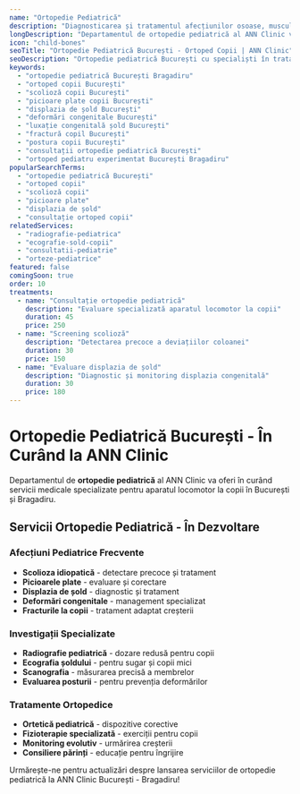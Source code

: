 ```yaml
---
name: "Ortopedie Pediatrică"
description: "Diagnosticarea și tratamentul afecțiunilor osoase, musculare și articulare la copii, cu soluții adaptate vârstei"
longDescription: "Departamentul de ortopedie pediatrică al ANN Clinic va oferi servicii medicale specializate pentru diagnosticarea și tratamentul afecțiunilor aparatului locomotor la copii în București. Echipa noastră de ortopezi pediatri experimentați va asigura îngrijire specializată adaptată nevoilor copiilor."
icon: "child-bones"
seoTitle: "Ortopedie Pediatrică București - Ortoped Copii | ANN Clinic"
seoDescription: "Ortopedie pediatrică București cu specialiști în tratarea copiilor. Scolioză, picioarele plate, deformări congenitale. În curând la ANN Clinic Bragadiru."
keywords:
  - "ortopedie pediatrică București Bragadiru"
  - "ortoped copii București"
  - "scolioză copii București"
  - "picioare plate copii București"
  - "displazia de șold București"
  - "deformări congenitale București"
  - "luxație congenitală șold București"
  - "fractură copil București"
  - "postura copii București"
  - "consultații ortopedie pediatrică București"
  - "ortoped pediatru experimentat București Bragadiru"
popularSearchTerms:
  - "ortopedie pediatrică București"
  - "ortoped copii"
  - "scolioză copii"
  - "picioare plate"
  - "displazia de șold"
  - "consultație ortoped copii"
relatedServices:
  - "radiografie-pediatrica"
  - "ecografie-sold-copii"
  - "consultatii-pediatrie"
  - "orteze-pediatrice"
featured: false
comingSoon: true
order: 10
treatments:
  - name: "Consultație ortopedie pediatrică"
    description: "Evaluare specializată aparatul locomotor la copii"
    duration: 45
    price: 250
  - name: "Screening scolioză"
    description: "Detectarea precoce a deviațiilor coloanei"
    duration: 30
    price: 150
  - name: "Evaluare displazia de șold"
    description: "Diagnostic și monitoring displazia congenitală"
    duration: 30
    price: 180
---
```


# Ortopedie Pediatrică București - În Curând la ANN Clinic

Departamentul de **ortopedie pediatrică** al ANN Clinic va oferi în curând servicii medicale specializate pentru aparatul locomotor la copii în București și Bragadiru.

## Servicii Ortopedie Pediatrică - În Dezvoltare

### Afecțiuni Pediatrice Frecvente

- **Scolioza idiopatică** - detectare precoce și tratament
- **Picioarele plate** - evaluare și corectare
- **Displazia de șold** - diagnostic și tratament
- **Deformări congenitale** - management specializat
- **Fracturile la copii** - tratament adaptat creșterii

### Investigații Specializate

- **Radiografie pediatrică** - dozare redusă pentru copii
- **Ecografia șoldului** - pentru sugar și copii mici
- **Scanografia** - măsurarea precisă a membrelor
- **Evaluarea posturii** - pentru prevenția deformărilor

### Tratamente Ortopedice

- **Ortetică pediatrică** - dispozitive corective
- **Fizioterapie specializată** - exerciții pentru copii
- **Monitoring evolutiv** - urmărirea creșterii
- **Consiliere părinți** - educație pentru îngrijire

Urmărește-ne pentru actualizări despre lansarea serviciilor de ortopedie pediatrică la ANN Clinic București - Bragadiru!
